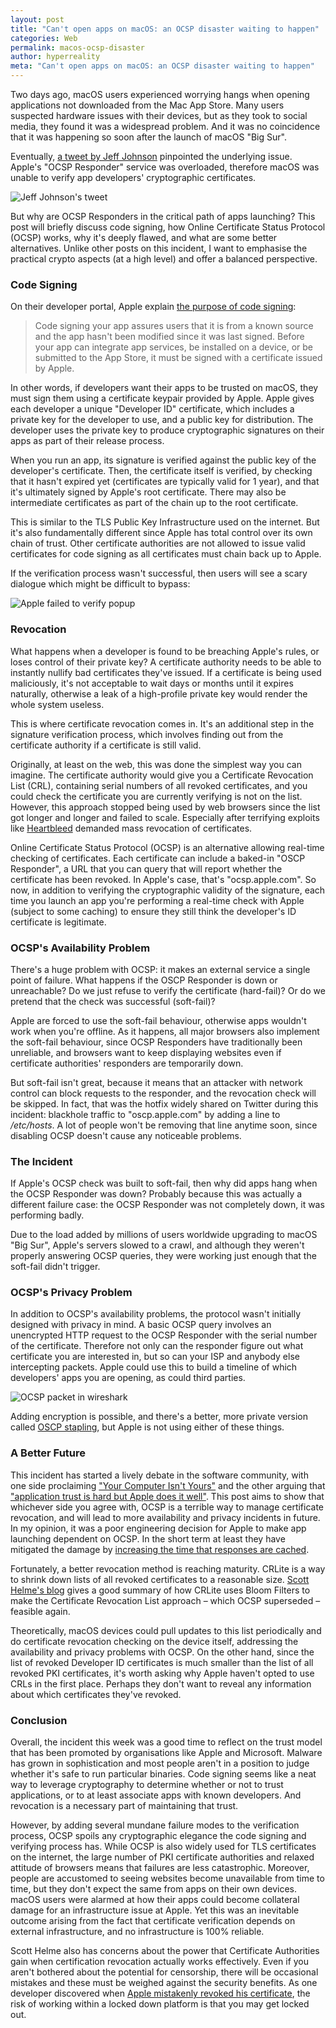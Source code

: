 ```yaml
---
layout: post
title: "Can't open apps on macOS: an OCSP disaster waiting to happen"
categories: Web
permalink: macos-ocsp-disaster
author: hyperreality
meta: "Can't open apps on macOS: an OCSP disaster waiting to happen"
---
```


Two days ago, macOS users experienced worrying hangs when opening applications not downloaded from the Mac App Store. Many users suspected hardware issues with their devices, but as they took to social media, they found it was a widespread problem. And it was no coincidence that it was happening so soon after the launch of macOS "Big Sur".

Eventually, [a tweet by Jeff Johnson](https://twitter.com/lapcatsoftware/status/1326990296412991489) pinpointed the underlying issue. Apple's "OCSP Responder" service was overloaded, therefore macOS was unable to verify app developers' cryptographic certificates.

![Jeff Johnson's tweet](/assets/images/apple-tweet.png?style=centerme)

But why are OCSP Responders in the critical path of apps launching? This post will briefly discuss code signing, how Online Certificate Status Protocol (OCSP) works, why it's deeply flawed, and what are some better alternatives. Unlike other posts on this incident, I want to emphasise the practical crypto aspects (at a high level) and offer a balanced perspective.

### Code Signing

On their developer portal, Apple explain [the purpose of code signing](https://developer.apple.com/support/code-signing/):

> Code signing your app assures users that it is from a known source and the app hasn't been modified since it was last signed. Before your app can integrate app services, be installed on a device, or be submitted to the App Store, it must be signed with a certificate issued by Apple.

In other words, if developers want their apps to be trusted on macOS, they must sign them using a certificate keypair provided by Apple. Apple gives each developer a unique "Developer ID" certificate, which includes a private key for the developer to use, and a public key for distribution. The developer uses the private key to produce cryptographic signatures on their apps as part of their release process.

When you run an app, its signature is verified against the public key of the developer's certificate. Then, the certificate itself is verified, by checking that it hasn't expired yet (certificates are typically valid for 1 year), and that it's ultimately signed by Apple's root certificate. There may also be intermediate certificates as part of the chain up to the root certificate.

This is similar to the TLS Public Key Infrastructure used on the internet. But it's also fundamentally different since Apple has total control over its own chain of trust. Other certificate authorities are not allowed to issue valid certificates for code signing as all certificates must chain back up to Apple.

If the verification process wasn't successful, then users will see a scary dialogue which might be difficult to bypass:

![Apple failed to verify popup](/assets/images/apple-failed-verify.png?style=centerme)

### Revocation

What happens when a developer is found to be breaching Apple's rules, or loses control of their private key? A certificate authority needs to be able to instantly nullify bad certificates they've issued. If a certificate is being used maliciously, it's not acceptable to wait days or months until it expires naturally, otherwise a leak of a high-profile private key would render the whole system useless.

This is where certificate revocation comes in. It's an additional step in the signature verification process, which involves finding out from the certificate authority if a certificate is still valid.

Originally, at least on the web, this was done the simplest way you can imagine. The certificate authority would give you a Certificate Revocation List (CRL), containing serial numbers of all revoked certificates, and you could check the certificate you are currently verifying is not on the list. However, this approach stopped being used by web browsers since the list got longer and longer and failed to scale. Especially after terrifying exploits like [Heartbleed](https://en.wikipedia.org/wiki/Heartbleed) demanded mass revocation of certificates.

Online Certificate Status Protocol (OCSP) is an alternative allowing real-time checking of certificates. Each certificate can include a baked-in "OSCP Responder", a URL that you can query that will report whether the certificate has been revoked. In Apple's case, that's "ocsp.apple.com". So now, in addition to verifying the cryptographic validity of the signature, each time you launch an app you're performing a real-time check with Apple (subject to some caching) to ensure they still think the developer's ID certificate is legitimate.

### OCSP's Availability Problem

There's a huge problem with OCSP: it makes an external service a single point of failure. What happens if the OSCP Responder is down or unreachable? Do we just refuse to verify the certificate (hard-fail)? Or do we pretend that the check was successful (soft-fail)?

Apple are forced to use the soft-fail behaviour, otherwise apps wouldn't work when you're offline. As it happens, all major browsers also implement the soft-fail behaviour, since OCSP Responders have traditionally been unreliable, and browsers want to keep displaying websites even if certificate authorities' responders are temporarily down.

But soft-fail isn't great, because it means that an attacker with network control can block requests to the responder, and the revocation check will be skipped. In fact, that was the hotfix widely shared on Twitter during this incident: blackhole traffic to "oscp.apple.com" by adding a line to _/etc/hosts_. A lot of people won't be removing that line anytime soon, since disabling OCSP doesn't cause any noticeable problems.

### The Incident

If Apple's OCSP check was built to soft-fail, then why did apps hang when the OCSP Responder was down? Probably because this was actually a different failure case: the OCSP Responder was not completely down, it was performing badly.

Due to the load added by millions of users worldwide upgrading to macOS "Big Sur", Apple's servers slowed to a crawl, and although they weren't properly answering OCSP queries, they were working just enough that the soft-fail didn't trigger.

### OCSP's Privacy Problem

In addition to OCSP's availability problems, the protocol wasn't initially designed with privacy in mind. A basic OCSP query involves an unencrypted HTTP request to the OCSP Responder with the serial number of the certificate. Therefore not only can the responder figure out what certificate you are interested in, but so can your ISP and anybody else intercepting packets. Apple could use this to build a timeline of which developers' apps you are opening, as could third parties.

![OCSP packet in wireshark](/assets/images/apple-ocsp-wireshark.jpg?style=centerme)

Adding encryption is possible, and there's a better, more private version called [OSCP stapling](https://en.wikipedia.org/wiki/OCSP_stapling), but Apple is not using either of these things. 


### A Better Future

This incident has started a lively debate in the software community, with one side proclaiming ["Your Computer Isn't Yours"](https://sneak.berlin/20201112/your-computer-isnt-yours/) and the other arguing that ["application trust is hard but Apple does it well"](https://www.security-embedded.com/blog/2020/11/14/application-trust-is-hard-but-apple-does-it-well). This post aims to show that whichever side you agree with, OCSP is a terrible way to manage certificate revocation, and will lead to more availability and privacy incidents in future. In my opinion, it was a poor engineering decision for Apple to make app launching dependent on OCSP. In the short term at least they have mitigated the damage by [increasing the time that responses are cached](https://lapcatsoftware.com/articles/ocsp.html).

Fortunately, a better revocation method is reaching maturity. CRLite is a way to shrink down lists of all revoked certificates to a reasonable size. [Scott Helme's blog](https://scotthelme.co.uk/crlite-finally-a-fix-for-broken-revocation/) gives a good summary of how CRLite uses Bloom Filters to make the Certificate Revocation List approach &ndash; which OCSP superseded &ndash; feasible again.

Theoretically, macOS devices could pull updates to this list periodically and do certificate revocation checking on the device itself, addressing the availability and privacy problems with OCSP. On the other hand, since the list of revoked Developer ID certificates is much smaller than the list of all revoked PKI certificates, it's worth asking why Apple haven't opted to use CRLs in the first place. Perhaps they don't want to reveal any information about which certificates they've revoked.

### Conclusion

Overall, the incident this week was a good time to reflect on the trust model that has been promoted by organisations like Apple and Microsoft. Malware has grown in sophistication and most people aren't in a position to judge whether it's safe to run particular binaries. Code signing seems like a neat way to leverage cryptography to determine whether or not to trust applications, or to at least associate apps with known developers. And revocation is a necessary part of maintaining that trust.

However, by adding several mundane failure modes to the verification process, OCSP spoils any cryptographic elegance the code signing and verifying process has. While OCSP is also widely used for TLS certificates on the internet, the large number of PKI certificate authorities and relaxed attitude of browsers means that failures are less catastrophic. Moreover, people are accustomed to seeing websites become unavailable from time to time, but they don't expect the same from apps on their own devices. macOS users were alarmed at how their apps could become collateral damage for an infrastructure issue at Apple. Yet this was an inevitable outcome arising from the fact that certificate verification depends on external infrastructure, and no infrastructure is 100% reliable.

Scott Helme also has concerns about the power that Certificate Authorities gain when certification revocation actually works effectively. Even if you aren't bothered about the potential for censorship, there will be occasional mistakes and these must be weighed against the security benefits. As one developer discovered when [Apple mistakenly revoked his certificate](https://blog.charliemonroe.net/a-day-without-business/), the risk of working within a locked down platform is that you may get locked out.
